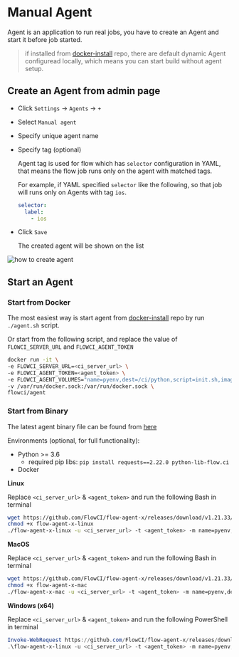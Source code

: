 # Manual Agent

Agent is an application to run real jobs, you have to create an Agent and start it before job started.

> if installed from [docker-install](https://github.com/FlowCI/docker-install.git) repo, there are default dynamic Agent configuread locally, which means you can start build without agent setup.

## Create an Agent from admin page

* Click `Settings` -> `Agents` -> `+`
* Select `Manual agent`
* Specify unique agent name
* Specify tag (optional)

    Agent tag is used for flow which has `selector` configuration in YAML, that means the flow job runs only on the agent with matched tags.

    For example, if YAML specified `selector` like the following, so that job will runs only on Agents with tag `ios`.

    ```yaml
    selector:
      label:
        - ios
    ```

* Click `Save`

    The created agent will be shown on the list

![how to create agent](../../src/agents/create_agent.gif)

## Start an Agent

### Start from Docker

The most easiest way is start agent from [docker-install](https://github.com/flowci/docker-install) repo by run `./agent.sh` script.

Or start from the following script, and replace the value of `FLOWCI_SERVER_URL` and `FLOWCI_AGENT_TOKEN`

```bash
docker run -it \
-e FLOWCI_SERVER_URL=<ci_server_url> \
-e FLOWCI_AGENT_TOKEN=<agent_token> \
-e FLOWCI_AGENT_VOLUMES="name=pyenv,dest=/ci/python,script=init.sh,image=flowci/pyenv,init=init-pyenv-volume.sh" \
-v /var/run/docker.sock:/var/run/docker.sock \
flowci/agent
```

### Start from Binary

The latest agent binary file can be found from [here](https://github.com/FlowCI/flow-agent-x/releases)

Environments (optional, for full functionality):
- Python >= 3.6
  - required pip libs:  `pip install requests==2.22.0 python-lib-flow.ci`
- Docker

__Linux__

Replace `<ci_server_url>` & `<agent_token>` and run the following Bash in terminal

```bash
wget https://github.com/FlowCI/flow-agent-x/releases/download/v1.21.33/flow-agent-x-linux
chmod +x flow-agent-x-linux
./flow-agent-x-linux -u <ci_server_url> -t <agent_token> -m name=pyenv,dest=/ci/python,script=init.sh,image=flowci/pyenv,init=init-pyenv-volume.sh
```

__MacOS__

Replace `<ci_server_url>` & `<agent_token>` and run the following Bash in terminal

```bash
wget https://github.com/FlowCI/flow-agent-x/releases/download/v1.21.33/flow-agent-x-mac
chmod +x flow-agent-x-mac
./flow-agent-x-mac -u <ci_server_url> -t <agent_token> -m name=pyenv,dest=/ci/python,script=init.sh,image=flowci/pyenv,init=init-pyenv-volume.sh
```

__Windows (x64)__

Replace `<ci_server_url>` & `<agent_token>` and run the following PowerShell in terminal

```powershell
Invoke-WebRequest https://github.com/FlowCI/flow-agent-x/releases/download/v1.21.33/flow-agent-x-win -OutFile flow-agent-x-win.exe
.\flow-agent-x-linux -u <ci_server_url> -t <agent_token> -m name=pyenv,dest=/ci/python,script=init.sh,image=flowci/pyenv,init=init-pyenv-volume.sh
```

